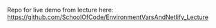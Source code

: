 Repo for live demo from lecture here: https://github.com/SchoolOfCode/EnvironmentVarsAndNetlify_Lecture
